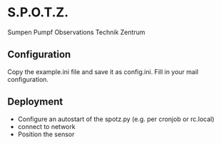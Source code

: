 # S.P.O.T.Z.
Sumpen Pumpf Observations Technik Zentrum

## Configuration
Copy the example.ini file and save it as config.ini. Fill in your mail configuration.

## Deployment
- Configure an autostart of the spotz.py (e.g. per cronjob or rc.local)
- connect to network
- Position the sensor